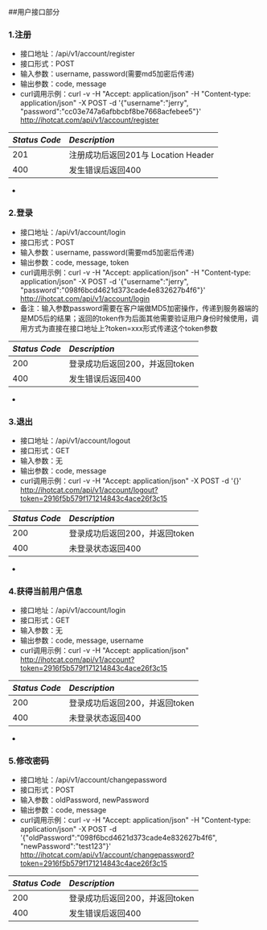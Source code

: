 ##用户接口部分

### 1.注册

- 接口地址：/api/v1/account/register
- 接口形式：POST
- 输入参数：username, password(需要md5加密后传递)
- 输出参数：code, message
- curl调用示例：curl -v -H "Accept: application/json" -H "Content-type: application/json" -X POST -d '{"username":"jerry", "password":"cc03e747a6afbbcbf8be7668acfebee5"}' http://ihotcat.com/api/v1/account/register

*Status Code* | *Description*
:------------ | :------------
201 | 注册成功后返回201与 Location Header
400 | 发生错误后返回400

-
### 2.登录
- 接口地址：/api/v1/account/login
- 接口形式：POST
- 输入参数：username, password(需要md5加密后传递)
- 输出参数：code, message, token
- curl调用示例：curl -v -H "Accept: application/json" -H "Content-type: application/json" -X POST -d '{"username":"jerry", "password":"098f6bcd4621d373cade4e832627b4f6"}' http://ihotcat.com/api/v1/account/login
- 备注：输入参数password需要在客户端做MD5加密操作，传递到服务器端的是MD5后的结果；返回的token作为后面其他需要验证用户身份时候使用，调用方式为直接在接口地址上?token=xxx形式传递这个token参数

*Status Code* | *Description*
:------------ | :------------
200 | 登录成功后返回200，并返回token
400 | 发生错误后返回400

-
### 3.退出
- 接口地址：/api/v1/account/logout
- 接口形式：GET
- 输入参数：无
- 输出参数：code, message
- curl调用示例：curl -v -H "Accept: application/json" -X POST -d '{}' http://ihotcat.com/api/v1/account/logout?token=2916f5b579f171214843c4ace26f3c15

*Status Code* | *Description*
:------------ | :------------
200 | 登录成功后返回200，并返回token
400 | 未登录状态返回400
-


### 4.获得当前用户信息
- 接口地址：/api/v1/account/login
- 接口形式：GET
- 输入参数：无
- 输出参数：code, message, username
- curl调用示例：curl -v -H "Accept: application/json" http://ihotcat.com/api/v1/account?token=2916f5b579f171214843c4ace26f3c15

*Status Code* | *Description*
:------------ | :------------
200 | 登录成功后返回200，并返回token
400 | 未登录状态返回400

-
### 5.修改密码
- 接口地址：/api/v1/account/changepassword
- 接口形式：POST
- 输入参数：oldPassword, newPassword
- 输出参数：code, message
- curl调用示例：curl -v -H "Accept: application/json" -H "Content-type: application/json" -X POST -d '{"oldPassword":"098f6bcd4621d373cade4e832627b4f6", "newPassword":"test123"}' http://ihotcat.com/api/v1/account/changepassword?token=2916f5b579f171214843c4ace26f3c15

*Status Code* | *Description*
:------------ | :------------
200 | 登录成功后返回200，并返回token
400 | 发生错误后返回400



